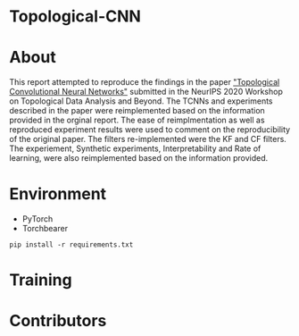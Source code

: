 # Topological-CNN

# About

 This report attempted to reproduce the findings in the paper ["Topological Convolutional Neural Networks"](https://openreview.net/forum?id=hntbh8Zo1V) submitted in the  NeurIPS 2020 Workshop on Topological Data Analysis and Beyond. The TCNNs and experiments described in the paper were reimplemented based on the information provided in the orginal report. The ease of reimplmentation as well as reproduced experiment results were used to comment on the reproducibility of the original paper. The filters re-implemented were the KF and CF filters. The experiement, Synthetic experiments, Interpretability and Rate of learning, were also reimplemented based on the information provided.

# Environment
- PyTorch
- Torchbearer
```
pip install -r requirements.txt
```

# Training

# Contributors